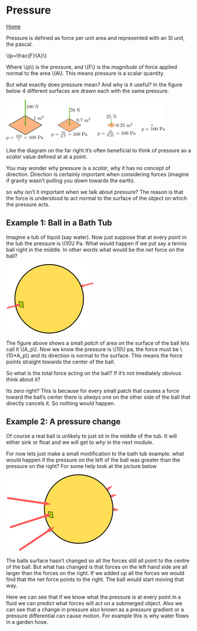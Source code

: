 <div class="contentPage" data-role="page" id="Pressure" data-add-back-btn="true"><script type="text/javascript" src="/scripts/loadmj.js"></script>
<div data-role="header"><h1> Pressure</h1>
<a class="ui-btn-right" href="#Classes" data-icon="home">Home</a>
</div>
<div data-role="content"><p>Pressure is defined as force per unit area and represented with an SI unit, the pascal.</p>
<p>\(p=\frac{F}{A}\)</p>
<p>Where \(p\) is the pressure, and \(F\) is the <em>magnitude</em> of force applied normal to the area \(A\). This means pressure is a scalar quantity.</p>
<p>But what exactly does pressure mean? And why is it useful? In the figure below 4 different surfaces are drawn each with the same pressure.</p>
<div class="figure">
<img src="/static/pressure1.png" /><p class="caption"></p>
</div>
<p>Like the diagram on the far right it’s often beneficial to think of pressure as a <em>scalar</em> value defined at at a point.</p>
<p>You may wonder why pressure is a <em>scalar</em>, why it has no concept of direction. Direction is certainly important when considering forces (imagine if gravity wasn’t pulling you <em>down</em> towards the earth).</p>
<p>so why isn’t it important when we talk about pressure? The reason is that the force is understood to act normal to the surface of the object on which the pressure acts.</p>
<h2 id="example-1-ball-in-a-bath-tub">Example 1: Ball in a Bath Tub</h2>
<p>Imagine a tub of liquid (say water). Now just suppose that at every <em>point</em> in the tub the pressure is \(10\) Pa. What would happen if we put say a tennis ball right in the middle. In other words what would be the <em>net</em> force on the ball?</p>
<div class="figure">
<img src="/static/pressure2.png" /><p class="caption"></p>
</div>
<p>The figure above shows a small <em>patch</em> of area on the surface of the ball lets call it \(A_p\). Now we know the pressure is \(10\) pa, the force must be \(10*A_p\) and its direction is normal to the surface. This means the force points straight towards the center of the ball.</p>
<p>So what is the total force acting on the ball? If it’s not imediately obvious think about it?</p>
<p>Its zero right? This is because for every small patch that causes a force toward the ball’s center there is <em>always</em> one on the other side of the ball that directly cancels it. So nothing would happen.</p>
<h2 id="example-2-a-pressure-change">Example 2: A pressure change</h2>
<p>Of course a real ball is unlikely to just sit in the middle of the tub. It will either sink or float and we will get to <em>why</em> in the next module.</p>
<p>For now lets just make a small modification to the bath tub example. what would happen if the pressure on the left of the ball was greater than the pressure on the right? For some help look at the picture below</p>
<div class="figure">
<img src="/static/pressure3.png" /><p class="caption"></p>
</div>
<p>The balls surface hasn’t changed so all the forces still all point to the centre of the ball. But what has changed is that forces on the left hand side are all larger than the forces on the right. If we added up all the forces we would find that the net force points to the right. The ball would start moving that way.</p>
<p>Here we can see that if we know what the pressure is at every point in a fluid we can predict what forces will act on a submerged object. Also we can see that a change in pressure also known as a pressure gradient or a pressure differential can cause motion. For example this is why water flows in a garden hose.</p>
<!-- vim: set ft=pdc: -->

</div>
</div>
